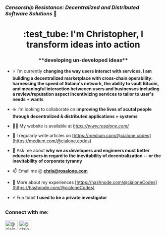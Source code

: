 ### *Censorship Resistance: Decentralized and Distributed Software Solutions*  :rocket: 


<h1 align="center"> :test_tube:  I'm Christopher, I transform ideas into action</h1>
<h3 align="center">**developing un-developed ideas**</h3>

- ⚡ I’m currently **changing the way users interact with services. I am building a decentralized marketplace with cross-chain operability: harnessing the speed of Solana's network, the ability to vault Bitcoin, and meaningful interaction betweeen users and businesses including a review/reputation aspect incentivizing services to tailor to user's needs + wants** 

- :coffee:   I’m looking to collaborate on **improving the lives of acutal people through decentralized & distributed applications + systems**

- 👨‍💻 My website is available at *https://www.rosalone.com/*

- 📝 I regularly write articles on [https://medium.com/@cialone.codes](https://medium.com/@cialone.codes)

- 💬 Ask me about **why we as developers and engineers must better educate users in regard to the inevitability of decentralization -- or the inevitability of corporate tyranny**

- 📫 Email me @ **chris@rosalone.com**

- 📄 More about my experiences [https://hashnode.com/@cialoneCodes](https://hashnode.com/@cialoneCodes)

- ⚡ Fun tidbit **I used to be a private investigator**

<h3 align="left">Connect with me:</h3>
<p align="left">
<a href="https://hashnode.com/@cialonecodes" target="blank"><img align="center" src="https://raw.githubusercontent.com/rahuldkjain/github-profile-readme-generator/master/src/images/icons/Social/hashnode.svg" alt="@cialonecodes" height="30" width="40" /></a>
<a href="https://medium.com/@cialone.codes" target="blank"><img align="center" src="https://raw.githubusercontent.com/rahuldkjain/github-profile-readme-generator/master/src/images/icons/Social/medium.svg" alt="@cialone.codes" height="30" width="40" /></a>
</p>

